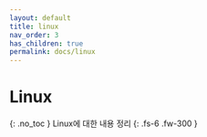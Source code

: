 ```yaml
---
layout: default
title: linux
nav_order: 3
has_children: true
permalink: docs/linux
---
```


# Linux
{: .no_toc }
Linux에 대한 내용 정리
{: .fs-6 .fw-300 }
